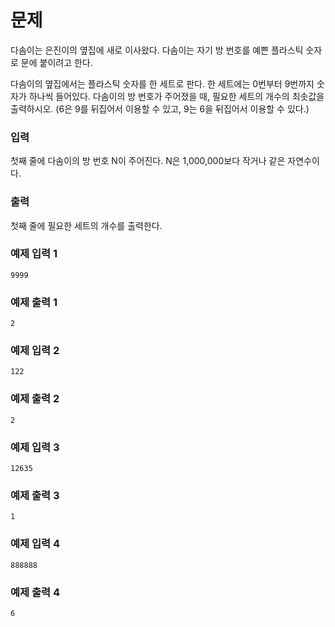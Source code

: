# **문제**

다솜이는 은진이의 옆집에 새로 이사왔다. 다솜이는 자기 방 번호를 예쁜 플라스틱 숫자로 문에 붙이려고 한다.

다솜이의 옆집에서는 플라스틱 숫자를 한 세트로 판다. 한 세트에는 0번부터 9번까지 숫자가 하나씩 들어있다. 다솜이의 방 번호가 주어졌을 때, 필요한 세트의 개수의 최솟값을 출력하시오. (6은 9를 뒤집어서 이용할 수 있고, 9는 6을 뒤집어서 이용할 수 있다.)

### **입력**

첫째 줄에 다솜이의 방 번호 N이 주어진다. N은 1,000,000보다 작거나 같은 자연수이다.

### **출력**

첫째 줄에 필요한 세트의 개수를 출력한다.

### **예제 입력 1**

```
9999
```

### **예제 출력 1**

```
2
```

### **예제 입력 2**

```
122
```

### **예제 출력 2**

```
2
```

### **예제 입력 3**

```
12635
```

### **예제 출력 3**

```
1
```

### **예제 입력 4**

```
888888
```

### **예제 출력 4**

```
6
```
